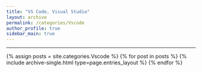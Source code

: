```yaml
---
title: "VS Code, Visual Studio"
layout: archive
permalink: /categories/Vscode
author_profile: true
sidebar_main: true
---
```


<!-- 공백이 포함되어 있는 카테고리 이름의 경우 site.categories['a b c'] 이런식으로! -->

***

{% assign posts = site.categories.Vscode %}
{% for post in posts %} {% include archive-single.html type=page.entries_layout %} {% endfor %}